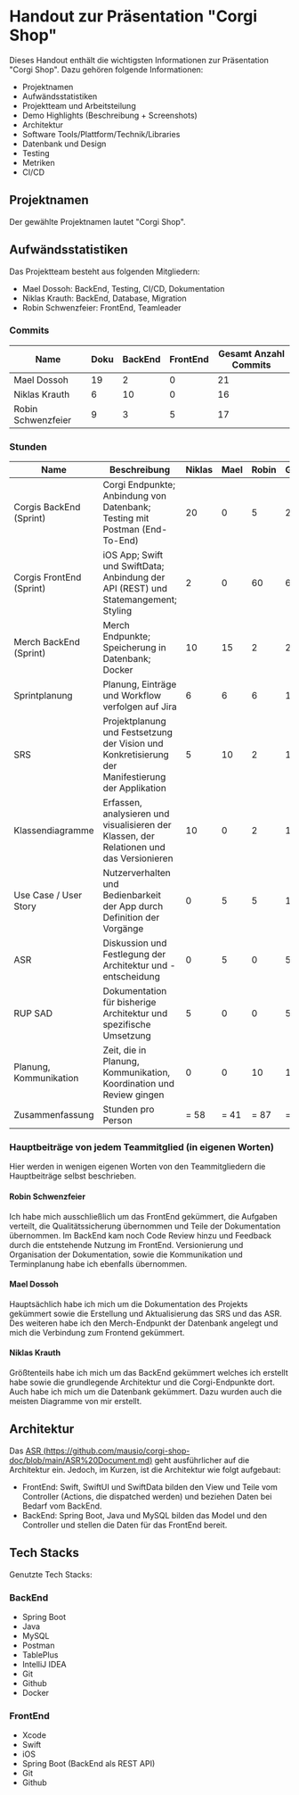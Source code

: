 # Handout zur Präsentation "Corgi Shop"

Dieses Handout enthält die wichtigsten Informationen zur Präsentation "Corgi Shop". Dazu gehören folgende Informationen:

- Projektnamen
- Aufwändsstatistiken
- Projektteam und Arbeitsteilung
- Demo Highlights (Beschreibung + Screenshots)
- Architektur
- Software Tools/Plattform/Technik/Libraries
- Datenbank und Design
- Testing
- Metriken
- CI/CD

## Projektnamen

Der gewählte Projektnamen lautet "Corgi Shop".

## Aufwändsstatistiken

Das Projektteam besteht aus folgenden Mitgliedern:

- Mael Dossoh: BackEnd, Testing, CI/CD, Dokumentation
- Niklas Krauth: BackEnd, Database, Migration
- Robin Schwenzfeier: FrontEnd, Teamleader

### Commits
<table>
  <thead>
    <tr>
      <th>Name</th>
      <th>Doku</th>
      <th>BackEnd</th>
      <th>FrontEnd</th>
      <th>Gesamt Anzahl Commits</th>
    </tr>
  </thead>
  <tbody>
    <tr>
      <td>Mael Dossoh</td>
      <td>19</td>
      <td>2</td>
      <td>0</td>
      <td>21</td>
    </tr>
    <tr>
      <td>Niklas Krauth</td>
      <td>6</td>
      <td>10</td>
      <td>0</td>
      <td>16</td>
    </tr> 
    <tr>
      <td>Robin Schwenzfeier</td>
      <td>9</td>
      <td>3</td>
      <td>5</td>
      <td>17</td>
    </tr>
  </tbody>
</table>

### Stunden

<table>
  <thead>
    <tr>
      <th>Name</th>
      <th>Beschreibung </th>
      <th>Niklas</th>
      <th>Mael</th>
      <th>Robin</th>
      <th>Gesamt</th>
    </tr>
  </thead>
  <tbody>
    <tr>
      <td>Corgis BackEnd (Sprint)</td>
      <td>Corgi Endpunkte; Anbindung von Datenbank; Testing mit Postman (End-To-End)</td>
      <td>20</td>
      <td>0</td>
      <td>5</td>
      <td>25</td>
    </tr>
    <tr>
      <td>Corgis FrontEnd (Sprint)</td>
      <td>iOS App; Swift und SwiftData; Anbindung der API (REST) und Statemangement; Styling</td>
      <td>2</td>
      <td>0</td>
      <td>60</td>
      <td>62</td>
    </tr>
    <tr>
      <td>Merch BackEnd (Sprint)</td>
      <td>Merch Endpunkte; Speicherung in Datenbank; Docker</td>
      <td>10</td>
      <td>15</td>
      <td>2</td>
      <td>27</td>
    </tr>
    <tr>
      <td>Sprintplanung</td>
      <td>Planung, Einträge und Workflow verfolgen auf Jira</td>
      <td>6</td>
      <td>6</td>
      <td>6</td>
      <td>18</td>
    </tr>
    <tr>
      <td>SRS</td>
      <td>Projektplanung und Festsetzung der Vision und Konkretisierung der Manifestierung der Applikation</td>
      <td>5</td>
      <td>10</td>
      <td>2</td>
      <td>17</td>
    </tr>
    <tr>
      <td>Klassendiagramme</td>
      <td>Erfassen, analysieren und visualisieren der Klassen, der Relationen und das Versionieren</td>
      <td>10</td>
      <td>0</td>
      <td>2</td>
      <td>12</td>
    </tr>
    <tr>
      <td>Use Case / User Story</td>
      <td>Nutzerverhalten und Bedienbarkeit der App durch Definition der Vorgänge</td>
      <td>0</td>
      <td>5</td>
      <td>5</td>
      <td>10</td>
    </tr>
    <tr>
      <td>ASR</td>
      <td>Diskussion und Festlegung der Architektur und -entscheidung</td>
      <td>0</td>
      <td>5</td>
      <td>0</td>
      <td>5</td>
    </tr>
    <tr>
      <td>RUP SAD</td>
      <td>Dokumentation für bisherige Architektur und spezifische Umsetzung</td>
      <td>5</td>
      <td>0</td>
      <td>0</td>
      <td>5</td>
    </tr>
    <tr>
      <td>Planung, Kommunikation</td>
      <td>Zeit, die in Planung, Kommunikation, Koordination und Review gingen</td>
      <td>0</td>
      <td>0</td>
      <td>10</td>
      <td>10</td>
    </tr>
    <tr>
      <td>Zusammenfassung</td>
      <td>Stunden pro Person</td>
      <td>= 58</td>
      <td>= 41</td>
      <td>= 87</td>
      <td>= 186</td>
    </tr>
  </tbody>
</table>


### Hauptbeiträge von jedem Teammitglied (in eigenen Worten)
Hier werden in wenigen eigenen Worten von den Teammitgliedern die Hauptbeiträge selbst beschrieben.

#### Robin Schwenzfeier
Ich habe mich ausschließlich um das FrontEnd gekümmert, die Aufgaben verteilt, die Qualitätssicherung übernommen und Teile der Dokumentation übernommen.
Im BackEnd kam noch Code Review hinzu und Feedback durch die entstehende Nutzung im FrontEnd.
Versionierung und Organisation der Dokumentation, sowie die Kommunikation und Terminplanung habe ich ebenfalls übernommen.

####  Mael Dossoh
Hauptsächlich habe ich mich um die Dokumentation des Projekts gekümmert sowie die Erstellung und Aktualisierung das SRS und das ASR.
Des weiteren habe ich den Merch-Endpunkt der Datenbank angelegt und mich die Verbindung zum Frontend gekümmert.

#### Niklas Krauth
Größtenteils habe ich mich um das BackEnd gekümmert welches ich erstellt habe sowie die grundlegende Architektur und die Corgi-Endpunkte dort. Auch habe ich mich um die Datenbank gekümmert. Dazu wurden auch die meisten Diagramme von mir erstellt.

## Architektur
Das [ASR (https://github.com/mausio/corgi-shop-doc/blob/main/ASR%20Document.md)](https://github.com/mausio/corgi-shop-doc/blob/main/ASR%20Document.md) geht ausführlicher auf die Architektur ein.
Jedoch, im Kurzen, ist die Architektur wie folgt aufgebaut:
- FrontEnd: Swift, SwiftUI und SwiftData bilden den View und Teile vom Controller (Actions, die dispatched werden) und beziehen Daten bei Bedarf vom BackEnd.
- BackEnd: Spring Boot, Java und MySQL bilden das Model und den Controller und stellen die Daten für das FrontEnd bereit.

## Tech Stacks
Genutzte Tech Stacks:

### BackEnd

- Spring Boot
- Java
- MySQL
- Postman
- TablePlus
- IntelliJ IDEA
- Git
- Github
- Docker

### FrontEnd

- Xcode
- Swift 
- iOS
- Spring Boot (BackEnd als REST API)
- Git
- Github

